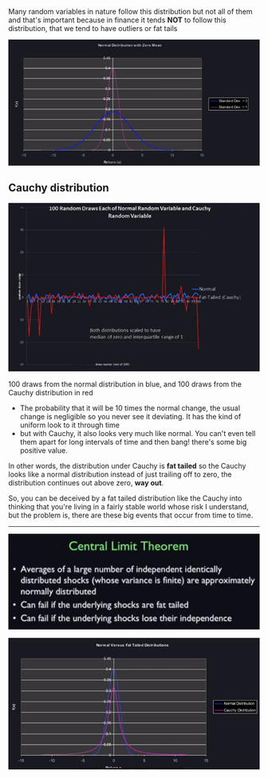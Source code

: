 Many random variables in nature follow this distribution but not all of them and that's important because in finance it tends **NOT** to follow this distribution, that we tend to have outliers or fat tails

![normal distributions](Images/FM7.JPG "normal distributions")

## Cauchy distribution

![100 random draws](Images/FM8.JPG "100 random draws")

100 draws from the normal distribution in blue, and 100 draws from the Cauchy distribution in red

* The probability that it will be 10 times the normal change, the usual change is negligible so you never see it deviating. It has the kind of uniform look to it through time
* but with Cauchy, it also looks very much like normal. You can't even tell them apart for long intervals of time and then bang! there's some big positive value. 

In other words, the distribution under Cauchy is **fat tailed** so the Cauchy looks like a normal distribution instead of just trailing off to zero, the distribution continues out above zero, **way out**. 

So, you can be deceived by a fat tailed distribution like the Cauchy into thinking that you're living in a fairly stable world whose risk I understand, but the problem is, there are these big events that occur from time to time.

----
![Central Limit Theorem](Images/FM9.JPG "Central Limit Theorem")

![Normal vs Fated Tailed distribution](Images/FM10.JPG "Normal vs Fated Tailed distribution")